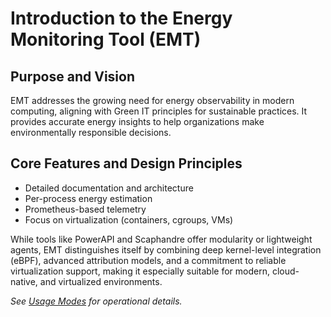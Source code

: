 # Introduction to the Energy Monitoring Tool (EMT)

## Purpose and Vision

EMT addresses the growing need for energy observability in modern computing, aligning with Green IT principles for sustainable practices. It provides accurate energy insights to help organizations make environmentally responsible decisions.

## Core Features and Design Principles

- Detailed documentation and architecture
- Per-process energy estimation
- Prometheus-based telemetry
- Focus on virtualization (containers, cgroups, VMs)

While tools like PowerAPI and Scaphandre offer modularity or lightweight agents, EMT distinguishes itself by combining deep kernel-level integration (eBPF), advanced attribution models, and a commitment to reliable virtualization support, making it especially suitable for modern, cloud-native, and virtualized environments.

*See [Usage Modes](usage_modes.md) for operational details.*
